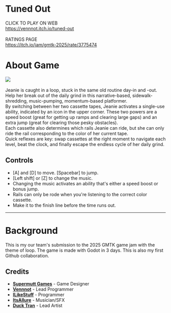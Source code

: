 # Tuned Out
CLICK TO PLAY ON WEB<br>
https://vennnot.itch.io/tuned-out <br>
<br>
RATINGS PAGE<br>
https://itch.io/jam/gmtk-2025/rate/3775474
<br>
# About Game
![](https://img.itch.zone/aW1hZ2UvMzc3NTQ3NC8yMjU4MDE3NC5wbmc=/original/GgxyMf.png) <br><br>
Jeanie is caught in a loop, stuck in the same old routine day-in and -out. Help her break out of the daily grind in this narrative-based, sidewalk-shredding, music-pumping, momentum-based platformer. <br>
By switching between her two cassette tapes, Jeanie activates a single-use ability, indicated by an icon in the upper corner. These two powers are a speed boost (great for getting up ramps and clearing large gaps) and an extra jump (great for clearing those pesky obstacles).  <br>
Each cassette also determines which rails Jeanie can ride, but she can only ride the rail corresponding to the color of her current tape.  <br>
Quick reflexes are key: swap cassettes at the right moment to navigate each level, beat the clock, and finally escape the endless cycle of her daily grind.
 ## Controls
- [A] and [D] to move. [Spacebar] to jump. 
- [Left shift] or [Z] to change the music.
- Changing the music activates an ability that's either a speed boost or bonus jump.
- Rails can only be rode when you're listening to the correct color cassette.
- Make it to the finish line before the time runs out.
---
# Background
This is my our team's submission to the 2025 GMTK game jam with the theme of loop. The game is made with Godot in 3 days. This is also my first Github collaboration. 
## Credits
- [**Supermutt Games**](https://supermuttgames.itch.io/) - Game Designer
- [**Vennnot**](https://vennnot.itch.io/) - Lead Programmer
- [**ILikeStuff**](https://ilikestuf.itch.io/) - Programmer
- [**ItsAllure**](https://itsallure.itch.io/) - Musician/SFX
- [**Duck Tran**](https://ducktran.itch.io/) - Lead Artist
